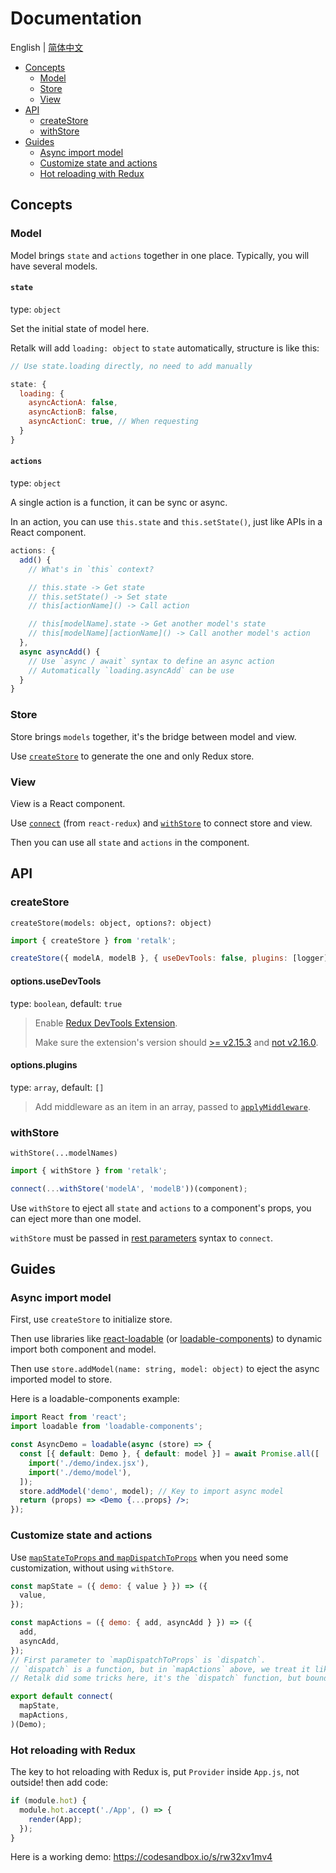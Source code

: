 # Documentation

English | [简体中文](./DOCUMENTATION.zh-CN.md)

- [Concepts](#concepts)
  - [Model](#model)
  - [Store](#store)
  - [View](#view)
- [API](#api)
  - [createStore](#createstore)
  - [withStore](#withstore)
- [Guides](#guides)
  - [Async import model](#async-import-model)
  - [Customize state and actions](#customize-state-and-actions)
  - [Hot reloading with Redux](#hot-reloading-with-redux)

## Concepts

### Model

Model brings `state` and `actions` together in one place. Typically, you will have several models.

#### `state`

type: `object`

Set the initial state of model here.

Retalk will add `loading: object` to `state` automatically, structure is like this:

```js
// Use state.loading directly, no need to add manually

state: {
  loading: {
    asyncActionA: false,
    asyncActionB: false,
    asyncActionC: true, // When requesting
  }
}
```

#### `actions`

type: `object`

A single action is a function, it can be sync or async.

In an action, you can use `this.state` and `this.setState()`, just like APIs in a React component.

```js
actions: {
  add() {
    // What's in `this` context?

    // this.state -> Get state
    // this.setState() -> Set state
    // this[actionName]() -> Call action

    // this[modelName].state -> Get another model's state
    // this[modelName][actionName]() -> Call another model's action
  },
  async asyncAdd() {
    // Use `async / await` syntax to define an async action
    // Automatically `loading.asyncAdd` can be use
  }
}
```

### Store

Store brings `models` together, it's the bridge between model and view.

Use [`createStore`](#createstore) to generate the one and only Redux store.

### View

View is a React component.

Use [`connect`](https://react-redux.js.org/introduction/quick-start#provider-and-connect) (from `react-redux`) and [`withStore`](#withstore) to connect store and view.

Then you can use all `state` and `actions` in the component.

## API

### createStore

`createStore(models: object, options?: object)`

```js
import { createStore } from 'retalk';

createStore({ modelA, modelB }, { useDevTools: false, plugins: [logger] });
```

#### options.useDevTools

type: `boolean`, default: `true`

> Enable [Redux DevTools Extension](https://github.com/zalmoxisus/redux-devtools-extension).
>
> Make sure the extension's version should [>= v2.15.3](https://github.com/reduxjs/redux/issues/2943) and [not v2.16.0](https://stackoverflow.com/a/53512072/6919133).

#### options.plugins

type: `array`, default: `[]`

> Add middleware as an item in an array, passed to [`applyMiddleware`](https://redux.js.org/api/applymiddleware).

### withStore

`withStore(...modelNames)`

```js
import { withStore } from 'retalk';

connect(...withStore('modelA', 'modelB'))(component);
```

Use `withStore` to eject all `state` and `actions` to a component's props, you can eject more than one model.

`withStore` must be passed in [rest parameters](https://developer.mozilla.org/en-US/docs/Web/JavaScript/Reference/Functions/rest_parameters) syntax to `connect`.

## Guides

### Async import model

First, use `createStore` to initialize store.

Then use libraries like [react-loadable](https://github.com/jamiebuilds/react-loadable#loading-multiple-resources) (or [loadable-components](https://github.com/smooth-code/loadable-components/#loading-multiple-resources-in-parallel)) to dynamic import both component and model.

Then use `store.addModel(name: string, model: object)` to eject the async imported model to store.

Here is a loadable-components example:

```jsx
import React from 'react';
import loadable from 'loadable-components';

const AsyncDemo = loadable(async (store) => {
  const [{ default: Demo }, { default: model }] = await Promise.all([
    import('./demo/index.jsx'),
    import('./demo/model'),
  ]);
  store.addModel('demo', model); // Key to import async model
  return (props) => <Demo {...props} />;
});
```

### Customize state and actions

Use [`mapStateToProps` and `mapDispatchToProps`](https://github.com/reduxjs/react-redux/blob/master/docs/api.md#arguments) when you need some customization, without using `withStore`.

```jsx
const mapState = ({ demo: { value } }) => ({
  value,
});

const mapActions = ({ demo: { add, asyncAdd } }) => ({
  add,
  asyncAdd,
});
// First parameter to `mapDispatchToProps` is `dispatch`.
// `dispatch` is a function, but in `mapActions` above, we treat it like an object.
// Retalk did some tricks here, it's the `dispatch` function, but bound models on it.

export default connect(
  mapState,
  mapActions,
)(Demo);
```

### Hot reloading with Redux

The key to hot reloading with Redux is, put `Provider` inside `App.js`, not outside! then add code:

```js
if (module.hot) {
  module.hot.accept('./App', () => {
    render(App);
  });
}
```

Here is a working demo: https://codesandbox.io/s/rw32xv1mv4
